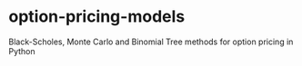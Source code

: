 # option-pricing-models
Black-Scholes, Monte Carlo and Binomial Tree methods for option pricing in Python
